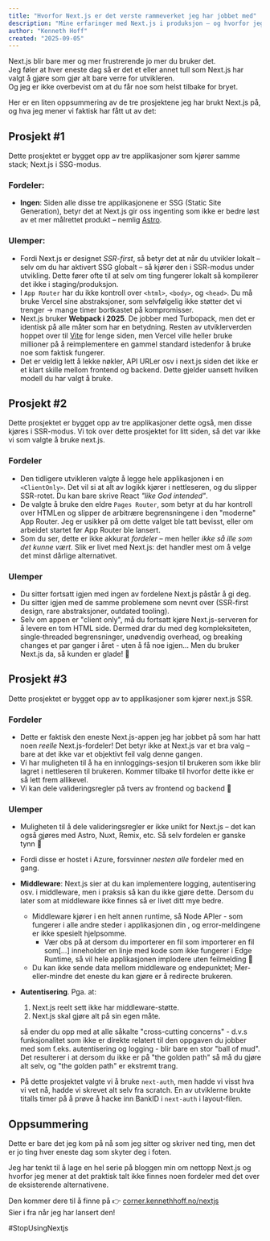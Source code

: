 ```yaml
---
title: "Hvorfor Next.js er det verste rammeverket jeg har jobbet med"
description: "Mine erfaringer med Next.js i produksjon – og hvorfor jeg mener det gir deg alle ulempene uten fordelene."
author: "Kenneth Hoff"
created: "2025-09-05"
---
```


Next.js blir bare mer og mer frustrerende jo mer du bruker det.  
Jeg føler at hver eneste dag så er det et eller annet tull som Next.js har valgt å gjøre som gjør alt bare verre for utvikleren.  
Og jeg er ikke overbevist om at du får noe som helst tilbake for bryet.

Her er en liten oppsummering av de tre prosjektene jeg har brukt Next.js på, og hva jeg mener vi faktisk har fått ut av det:

## Prosjekt #1

Dette prosjektet er bygget opp av tre applikasjoner som kjører samme stack; Next.js i SSG-modus.

### Fordeler:
* **Ingen**: Siden alle disse tre applikasjonene er SSG (Static Site Generation), betyr det at Next.js gir oss ingenting som ikke er bedre løst av et mer målrettet produkt – nemlig [Astro](https://astro.build).

### Ulemper:
* Fordi Next.js er designet *SSR-first*, så betyr det at når du utvikler lokalt – selv om du har aktivert SSG globalt –
  så kjører den i SSR-modus under utvikling. Dette fører ofte til at selv om  ting fungerer lokalt så kompilerer det
  ikke i staging/produksjon.  
* I `App Router` har du ikke kontroll over `<html>`, `<body>`, og `<head>`. Du må bruke Vercel sine abstraksjoner, som selvfølgelig ikke støtter det vi trenger → mange timer bortkastet på kompromisser.  
* Next.js bruker **Webpack i 2025**. De jobber med Turbopack, men det er identisk på alle måter som har en betydning.
  Resten av utviklerverden hoppet over til [Vite](https://vitejs.dev) for lenge siden, men Vercel ville heller bruke
  millioner på å reimplementere en gammel standard istedenfor å bruke noe som faktisk fungerer.
* Det er veldig lett å lekke nøkler, API URLer osv i next.js siden det ikke er et klart skille mellom frontend og backend. Dette gjelder uansett hvilken modell du har valgt å bruke.

## Prosjekt #2

Dette prosjektet er bygget opp av tre applikasjoner dette også, men disse kjøres i SSR-modus. Vi tok over dette
prosjektet for litt siden, så det var ikke vi som valgte å bruke next.js.

### Fordeler
* Den tidligere utvikleren valgte å legge hele applikasjonen i en `<ClientOnly>`. Det vil si at alt av logikk kjører i nettleseren, og du slipper SSR-rotet. Du kan bare skrive React *"like God intended"*.  
* De valgte å bruke den eldre `Pages Router`, som betyr at du har kontroll over HTMLen og slipper de arbitrære
  begrensningene i den "moderne" App Router. Jeg er usikker på om dette valget ble tatt bevisst, eller om arbeidet startet før App Router ble lansert.
* Som du ser, dette er ikke akkurat *fordeler* – men heller *ikke så ille som det kunne vært*. Slik er livet med Next.js: det handler mest om å velge det minst dårlige alternativet.

### Ulemper
* Du sitter fortsatt igjen med ingen av fordelene Next.js påstår å gi deg.  
* Du sitter igjen med de samme problemene som nevnt over (SSR-first design, rare abstraksjoner, outdated tooling).  
* Selv om appen er "client only", må du fortsatt kjøre Next.js-serveren for å levere en tom HTML side. Dermed drar du med deg kompleksiteten, single‑threaded begrensninger, unødvendig overhead, og breaking changes et par ganger i året - uten å få noe igjen... Men du bruker Next.js da, så kunden er glade! 🙂

## Prosjekt #3

Dette prosjektet er bygget opp av to applikasjoner som kjører next.js SSR.

### Fordeler
* Dette er faktisk den eneste Next.js-appen jeg har jobbet på som har hatt noen *reelle* Next.js-fordeler! Det betyr ikke at Next.js var et bra valg – bare at det ikke var et objektivt feil valg denne gangen.
* Vi har muligheten til å ha en innloggings-sesjon til brukeren som ikke blir lagret i nettleseren til brukeren. Kommer
  tilbake til hvorfor dette ikke er så lett frem allikevel.
* Vi kan dele valideringsregler på tvers av frontend og backend 🕺

### Ulemper
* Muligheten til å dele valideringsregler er ikke unikt for Next.js – det kan også gjøres med Astro, Nuxt, Remix, etc. Så selv fordelen er ganske tynn 🤷  
* Fordi disse er hostet i Azure, forsvinner *nesten alle* fordeler med en gang.
* **Middleware**: Next.js sier at du kan implementere logging, autentisering osv. i middleware, men i praksis så kan du
  ikke gjøre dette. Dersom du later som at middleware ikke finnes så er livet ditt mye bedre.
  * Middleware kjører i en helt annen runtime, så Node APIer - som fungerer i alle andre steder i applikasjonen din , og error-meldingene er ikke spesielt hjelpsomme.
    * Vær obs på at dersom du importerer en fil som importerer en fil som[...] inneholder en linje med kode som ikke fungerer i Edge Runtime, så vil hele applikasjonen implodere uten feilmelding 🙂
  * Du kan ikke sende data mellom middleware og endepunktet; Mer-eller-mindre det eneste du kan gjøre er å redirecte brukeren.
* **Autentisering**. Pga. at:
  1. Next.js reelt sett ikke har middleware-støtte.  
  2. Next.js skal gjøre alt på sin egen måte.  

  så ender du opp med at alle såkalte "cross-cutting concerns" - d.v.s funksjonalitet som ikke er direkte relatert til den oppgaven du jobber med som f.eks. autentisering og logging - blir bare en stor "ball of mud". Det resulterer i at dersom du ikke er på "the golden path" så må du gjøre alt selv, og "the golden path" er ekstremt trang.
* På dette prosjektet valgte vi å bruke `next-auth`, men hadde vi visst hva vi vet nå, hadde vi skrevet alt selv fra scratch. En av utviklerne brukte titalls timer på å prøve å hacke inn BankID i `next-auth` i layout-filen.

## Oppsummering

Dette er bare det jeg kom på nå som jeg sitter og skriver ned ting, men det er jo ting hver eneste dag som skyter deg i foten.

Jeg har tenkt til å lage en hel serie på bloggen min om nettopp Next.js og hvorfor jeg mener at det praktisk talt ikke finnes noen fordeler med det over de eksisterende alternativene.  

Den kommer dere til å finne på 👉 [corner.kennethhoff.no/nextjs](https://corner.kennethhoff.no/nextjs)  
Sier i fra når jeg har lansert den!

\#StopUsingNextjs
